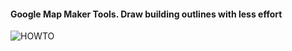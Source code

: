 #### Google Map Maker Tools. Draw building outlines with less effort

![HOWTO](http://i.imgur.com/i5xCNIL.gif)
